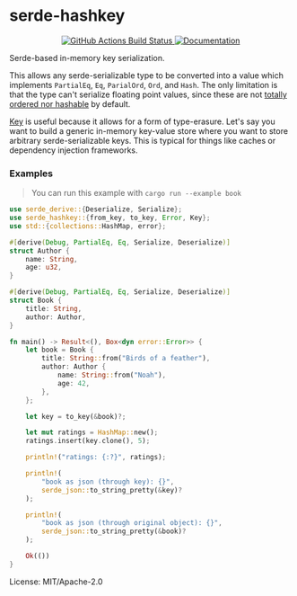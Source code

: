 # serde-hashkey

<div align="center">
  <a href="https://github.com/udoprog/serde-hashkey/actions">
    <img alt="GitHub Actions Build Status" src="https://github.com/udoprog/serde-hashkey/workflows/Build/badge.svg">
  </a>

  <a href="https://docs.rs/serde-hashkey">
    <img alt="Documentation" src="https://docs.rs/serde-hashkey/badge.svg">
  </a>
</div>

Serde-based in-memory key serialization.

This allows any serde-serializable type to be converted into a value which
implements `PartialEq`, `Eq`, `ParialOrd`, `Ord`, and `Hash`. The only
limitation is that the type can't serialize floating point values, since
these are not [totally ordered nor hashable] by default.

[Key] is useful because it allows for a form of type-erasure. Let's say you
want to build a generic in-memory key-value store where you want to store
arbitrary serde-serializable keys. This is typical for things like caches or
dependency injection frameworks.

### Examples

> You can run this example with `cargo run --example book`

```rust
use serde_derive::{Deserialize, Serialize};
use serde_hashkey::{from_key, to_key, Error, Key};
use std::{collections::HashMap, error};

#[derive(Debug, PartialEq, Eq, Serialize, Deserialize)]
struct Author {
    name: String,
    age: u32,
}

#[derive(Debug, PartialEq, Eq, Serialize, Deserialize)]
struct Book {
    title: String,
    author: Author,
}

fn main() -> Result<(), Box<dyn error::Error>> {
    let book = Book {
        title: String::from("Birds of a feather"),
        author: Author {
            name: String::from("Noah"),
            age: 42,
        },
    };

    let key = to_key(&book)?;

    let mut ratings = HashMap::new();
    ratings.insert(key.clone(), 5);

    println!("ratings: {:?}", ratings);

    println!(
        "book as json (through key): {}",
        serde_json::to_string_pretty(&key)?
    );

    println!(
        "book as json (through original object): {}",
        serde_json::to_string_pretty(&book)?
    );

    Ok(())
}
```

[totally ordered nor hashable]: https://internals.rust-lang.org/t/f32-f64-should-implement-hash/5436
[Key]: https://docs.rs/serde-hashkey/0/serde_hashkey/enum.Key.html

License: MIT/Apache-2.0
